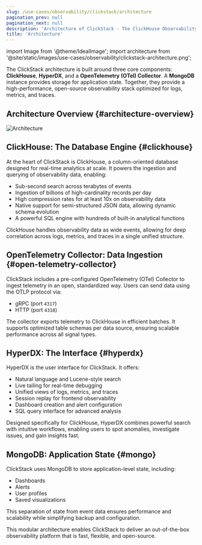 ```yaml
---
slug: /use-cases/observability/clickstack/architecture
pagination_prev: null
pagination_next: null
description: 'Architecture of ClickStack - The ClickHouse Observability Stack'
title: 'Architecture'
---
```


import Image from '@theme/IdealImage';
import architecture from '@site/static/images/use-cases/observability/clickstack-architecture.png';


The ClickStack architecture is built around three core components: **ClickHouse**, **HyperDX**, and a **OpenTelemetry (OTel) Collector**. A **MongoDB** instance provides storage for application state. Together, they provide a high-performance, open-source observability stack optimized for logs, metrics, and traces.

## Architecture Overview {#architecture-overview}

<Image img={architecture} alt="Architecture" size="lg"/>

## ClickHouse: The Database Engine {#clickhouse}

At the heart of ClickStack is ClickHouse, a column-oriented database designed for real-time analytics at scale. It powers the ingestion and querying of observability data, enabling:

- Sub-second search across terabytes of events
- Ingestion of billions of high-cardinality records per day
- High compression rates for at least 10x on observability data
- Native support for semi-structured JSON data, allowing dynamic schema evolution
- A powerful SQL engine with hundreds of built-in analytical functions

ClickHouse handles observability data as wide events, allowing for deep correlation across logs, metrics, and traces in a single unified structure.

## OpenTelemetry Collector: Data Ingestion {#open-telemetry-collector}

ClickStack includes a pre-configured OpenTelemetry (OTel) Collector to ingest telemetry in an open, standardized way. Users can send data using the OTLP protocol via:

- gRPC (port `4317`)
- HTTP (port `4318`)

The collector exports telemetry to ClickHouse in efficient batches. It supports optimized table schemas per data source, ensuring scalable performance across all signal types.

## HyperDX: The Interface {#hyperdx}

HyperDX is the user interface for ClickStack. It offers:

- Natural language and Lucene-style search
- Live tailing for real-time debugging
- Unified views of logs, metrics, and traces
- Session replay for frontend observability
- Dashboard creation and alert configuration
- SQL query interface for advanced analysis

Designed specifically for ClickHouse, HyperDX combines powerful search with intuitive workflows, enabling users to spot anomalies, investigate issues, and gain insights fast. 

## MongoDB: Application State {#mongo}

ClickStack uses MongoDB to store application-level state, including:

- Dashboards
- Alerts
- User profiles
- Saved visualizations

This separation of state from event data ensures performance and scalability while simplifying backup and configuration.

This modular architecture enables ClickStack to deliver an out-of-the-box observability platform that is fast, flexible, and open-source.
